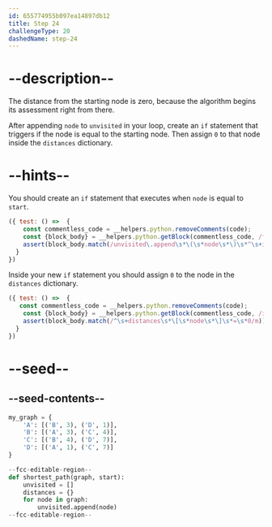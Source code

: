 ```yaml
---
id: 655774955b097ea14897db12
title: Step 24
challengeType: 20
dashedName: step-24
---
```


# --description--

The distance from the starting node is zero, because the algorithm begins its assessment right from there.

After appending `node` to `unvisited` in your loop, create an `if` statement that triggers if the node is equal to the starting node. Then assign `0` to that node inside the `distances` dictionary.

# --hints--

You should create an `if` statement that executes when `node` is equal to `start`.

```js
({ test: () =>  {
    const commentless_code = __helpers.python.removeComments(code);
    const {block_body} = __helpers.python.getBlock(commentless_code, /for\s+node\s+in\s+graph\s*/);        
    assert(block_body.match(/unvisited\.append\s*\(\s*node\s*\)\s*^\s+if\s+(node\s*==\s*start|start\s*==\s*node)\s*:/m));
  }
})
```

Inside your new `if` statement you should assign `0` to the node in the `distances` dictionary.

```js
({ test: () =>  {
   const commentless_code = __helpers.python.removeComments(code);
    const {block_body} = __helpers.python.getBlock(commentless_code, /if\s+(node\s*==\s*start|start\s*==\s*node)\s*/m);  
    assert(block_body.match(/^\s+distances\s*\[\s*node\s*\]\s*=\s*0/m));
  }
})
```

# --seed--

## --seed-contents--

```py
my_graph = {
    'A': [('B', 3), ('D', 1)],
    'B': [('A', 3), ('C', 4)],
    'C': [('B', 4), ('D', 7)],
    'D': [('A', 1), ('C', 7)]
}

--fcc-editable-region--
def shortest_path(graph, start):
    unvisited = []
    distances = {}
    for node in graph:
        unvisited.append(node)
--fcc-editable-region--
```
